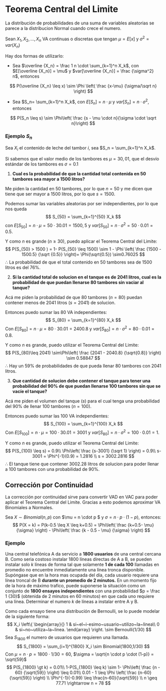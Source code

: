 # Teorema Central del Limite

La distribución de probabilidades de una suma de variables aleatorias se parece a la distribucion Normal cuando crece el numero.

Sean $X_1,X_2,\dots,X_n$ VA continuas o discretas que tengan $\mu=E[x]$ y $\sigma^2=var(X_n)$

Hay dos formas de utilizarlo:

- Sea $\overline {X_n} = \frac 1 n \cdot \sum_{k=1}^n X_k$, con $E[\overline {X_n}] = \mu$ y $var[\overline {X_n}] = \frac {\sigma^2} n$, entonces

$$
P(\overline {X_n} \leq x) \sim \Phi \left( \frac {x-\mu} {\sigma/\sqrt n} \right)
$$

- Sea $S_n= \sum_{k=1}^n X_k$, con $E[S_n] = n\cdot\mu$ y $var[S_n] = n\cdot\sigma^2$, entonces

$$
P(S_n \leq s) \sim \Phi\left( \frac {s - \mu \cdot n}{\sigma \cdot \sqrt n}\right)
$$

### Ejemplo $S_n$

Sea $X_i$ el contenido de leche del tambor $i$, sea $S_n = \sum_{k=1}^n X_k$.

Si sabemos que el valor medio de los tambores es $\mu = 30,01$, que el desvío estándar de los tambores es $\sigma = 0.1$

1. **Cual es la probabilidad de que la cantidad total contenida en 50 tambores sea mayor a 1500 litros?**

Me piden la cantidad en 50 tambores, por lo que $n = 50$ y me dicen que tiene que ser mayor a 1500 litros, por lo que $s = 1500$.

Podemos sumar las variables aleatorias por ser independientes, por lo que nos queda
$$
S_{50} = \sum_{k=1}^{50} X_k
$$
con $E[S_{50}] = n \cdot \mu =50 \cdot 30.01 = 1500,5$ y $var[S_{50}] = n \cdot \sigma^2 =50 \cdot 0.01 = 0.5$.

Y como  $n$ es grande $(n \geq 30)$, puedo aplicar el Teorema Central del Limite:
$$
P(S_{50} > 1500 ) = 1- P(S_{50} \leq 1500) \sim 1 - \Phi \left( \frac {1500 - 1500.5} {\sqrt {0.5}} \right)= \Phi(\sqrt{0.5}) \sim0.76025
$$
$\therefore$ La probabilidad de que el total contenido en 50 tambores sea de 1500 litros es del  $76\%$.

2. **Si la cantidad total de solucion en el tanque es de 2041 litros, cual es la probabilidad de que puedan llenarse 80 tambores sin vaciar al tanque?**

Acá me piden la probabilidad de que 80 tambores $(n=80)$ puedan contener menos de 2041 litros  $(s = 2041)$ de solucion.

Entonces puedo sumar las 80 VA independientes:
$$
S_{80} = \sum_{k=1}^{80} X_k
$$
Con $E[S_{80}] = n \cdot \mu =80 \cdot 30.01 = 2400.8$ y $var[S_{80}] = n \cdot \sigma^2 =80 \cdot 0.01 = 0.8$.

Y como $n$ es grande, puedo utilizar el Teorema Central del Limite:
$$
P(S_{80}\leq 2041) \sim\Phi\left( \frac {2041 - 2040.8} {\sqrt{0.8}} \right) \sim 0.58847
$$
$\therefore$ Hay un $59\%$ de probabilidades de que pueda llenar 80 tambores con 2041 litros.

3. **Que cantidad de solucion debe contener el tanque para tener una probabilidad del $90\%$ de que puedan llenarse 100 tambores sin que se vacíe el tanque?**

Acá me piden el volumen del tanque $(s)$ para el cual tenga una probabilidad del $90\%$ de llenar 100 tambores $(n = 100)$.

Entonces puedo sumar las 100 VA independientes:
$$
S_{100} = \sum_{k=1}^{100} X_k
$$
Con $E[S_{100}] = n \cdot \mu =100 \cdot 30.01 = 3001$ y $var[S_{80}] = n \cdot \sigma^2 =100 \cdot 0.01 = 1$.

Y como $n$ es grande, puedo utilizar el Teorema Central del Limite:
$$
P(S_{100} \leq s) = 0.9\\
\Phi\left( \frac {s-3001} {\sqrt 1} \right) = 0.9\\
s-3001 = \Phi^{-1}(0.9) = 1.2816 \\
s = 3002.2816
$$
$\therefore$ El tanque tiene que contener $3002.28$ litros de solucion para poder llenar a 100 tambores con una probabilidad de $90\%$.

## Corrección por Continuidad

La corrección por continuidad sirve para convertir VAD en VAC para poder aplicar el Teorema Central del Limite. Gracias a esto podemos aproximar VA Binomiales a Normales.

Sea $X\sim Binomial(n,p)$ con $\mu = n \cdot p $ y $\sigma = n\cdot p \cdot (1-p)$, entonces:
$$
P(X = k) = P(k-0.5 \leq X \leq k+0.5) = \Phi\left( \frac {k+0.5- \mu} {\sigma} \right) - \Phi\left( \frac {k - 0.5 - \mu} {\sigma} \right)
$$

### Ejemplo

Una central telefónica A da servicio a **1800 usuarios** de una central cercana  B. Como seria costoso instalar 1800 líneas directas de A a B, se pueden instalar solo $k$ líneas de forma tal que solamente **1 de cada 100** llamadas en promedio no encuentre inmediatamente una línea tronca disponible. Supóngase que en la hora mas ocupada del día, cada usuario requiere una línea troncal de B **durante un promedio de 2 minutos.** En un momento fijo de la hora de máximo trafico, puede suponerse la situación como un conjunto de **1800 ensayos independientes** con una probabilidad $p = \frac 1 {30}$ (obtenida de 2 minutos en 60 minutos) en que cada uno requiere una línea. Determinar el numero $k$ de líneas a instalar entre A y B.

Como cada ensayo tiene una distribución de Bernoulli, se lo puede modelar de la siguiente forma:
$$
X_i \left\{
	\begin{array}{}
		1 & si~el~i-esimo~usuario~utilizo~la~linea\\
		0 & si~no~utiliza~la~linea.
	\end{array}
\right.
 \sim Bernoulli(1/30)
$$
Sea $S_{1800}$ el numero de usuarios que requieren una llamada.
$$
S_{1800} = \sum_{i=1}^{1800} X_i \sim Binomial(1800,1/30)
$$
Con $\mu = n \cdot p = 1800 \cdot 1/30 = 60$,  $\sigma = \sqrt{n \cdot p \cdot (1-p)} = \sqrt{59}$ 
$$
P(S_{1800} \gt k) = 0.01\\
1-P(S_{1800} \leq k) \sim 1- \Phi\left( \frac {n - 60} {\sqrt{59}} \right) \leq 0.01\\
0.01 - 1 \leq \Phi \left( \frac {n-60} {\sqrt{59}} \right) \\
\Phi^{-1}(-0.99) \leq  \frac{n-60}{\sqrt{59}}	\\
n \geq 77.71 \rightarrow n = 78
$$















































